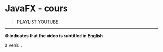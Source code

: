 # JavaFX - cours

> [PLAYLIST YOUTUBE](#)

---

**🌐 indicates that the video is subtitled in English**<br>

à venir...
